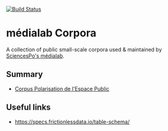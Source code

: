 [![Build Status](https://travis-ci.org/medialab/corpora.svg)](https://travis-ci.org/medialab/corpora)

# médialab Corpora

A collection of public small-scale corpora used & maintained by [SciencesPo's médialab](https://medialab.sciencespo.fr/).

## Summary

* [Corpus Polarisation de l'Espace Public](./polarisation/)

## Useful links

* https://specs.frictionlessdata.io/table-schema/
